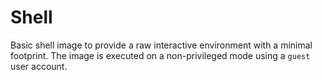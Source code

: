 # Shell

Basic shell image to provide a raw interactive environment with a minimal
footprint. The image is executed on a non-privileged mode using a `guest`
user account.
